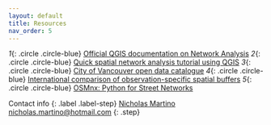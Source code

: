 ```yaml
---
layout: default
title: Resources
nav_order: 5
---
```


*1*{: .circle .circle-blue} [Official QGIS documentation on Network Analysis](https://docs.qgis.org/3.10/en/docs/training_manual/vector_analysis/network_analysis.html)
*2*{: .circle .circle-blue} [Quick spatial network analysis tutorial using QGIS](https://www.youtube.com/watch?v=WzT9_jMbBDw)
*3*{: .circle .circle-blue} [City of Vancouver open data catalogue](https://opendata.vancouver.ca/)
*4*{: .circle .circle-blue} [International comparison of observation-specific spatial buffers](http://ij-healthgeographics.biomedcentral.com/articles/10.1186/s12942-017-0077-9)
*5*{: .circle .circle-blue} [OSMnx: Python for Street Networks](https://geoffboeing.com/2016/11/osmnx-python-street-networks/)

Contact info
{: .label .label-step}
[Nicholas Martino](https://www.linkedin.com/in/nicmartino/)
nicholas.martino@hotmail.com
{: .step}
